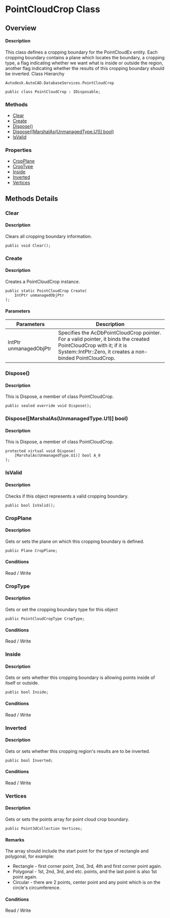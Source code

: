 # PointCloudCrop Class

## Overview

#### Description
This class defines a cropping boundary for the PointCloudEx entity. Each cropping boundary contains a plane which locates the boundary, a cropping type, a flag indicating whether we want what is inside or outside the region, another flag indicating whether the results of this cropping boundary should be inverted.
Class Hierarchy
```text
Autodesk.AutoCAD.DatabaseServices.PointCloudCrop
```

```text
public class PointCloudCrop : IDisposable;
```

### Methods

- [Clear](#clear)
- [Create](#create)
- [Dispose()](#dispose())
- [Dispose([MarshalAs(UnmanagedType.U1)] bool)](#dispose([marshalas(unmanagedtype.u1)]-bool))
- [IsValid](#isvalid)

### Properties

- [CropPlane](#cropplane)
- [CropType](#croptype)
- [Inside](#inside)
- [Inverted](#inverted)
- [Vertices](#vertices)


## Methods Details

### Clear

#### Description
Clears all cropping boundary information.
```text
public void Clear();
```

### Create

#### Description
Creates a PointCloudCrop instance.
```text
public static PointCloudCrop Create(
    IntPtr unmanagedObjPtr
);
```

#### Parameters

| Parameters | Description |
| --- | --- |
| IntPtr unmanagedObjPtr | Specifies the AcDbPointCloudCrop pointer. For a valid pointer, it binds the created PointCloudCrop with it; if it is System::IntPtr::Zero, it creates a non-binded PointCloudCrop. |

### Dispose()

#### Description
This is Dispose, a member of class PointCloudCrop.
```text
public sealed override void Dispose();
```

### Dispose([MarshalAs(UnmanagedType.U1)] bool)

#### Description
This is Dispose, a member of class PointCloudCrop.
```text
protected virtual void Dispose(
    [MarshalAs(UnmanagedType.U1)] bool A_0
);
```

### IsValid

#### Description
Checks if this object represents a valid cropping boundary.
```text
public bool IsValid();
```

### CropPlane

#### Description
Gets or sets the plane on which this cropping boundary is defined.
```text
public Plane CropPlane;
```

#### Conditions
Read / Write
### CropType

#### Description
Gets or set the cropping boundary type for this object
```text
public PointCloudCropType CropType;
```

#### Conditions
Read / Write
### Inside

#### Description
Gets or sets whether this cropping boundary is allowing points inside of itself or outside.
```text
public bool Inside;
```

#### Conditions
Read / Write
### Inverted

#### Description
Gets or sets whether this cropping region's results are to be inverted.
```text
public bool Inverted;
```

#### Conditions
Read / Write
### Vertices

#### Description
Gets or sets the points array for point cloud crop boundary.
```text
public Point3dCollection Vertices;
```

#### Remarks
The array should include the start point for the type of rectangle and polygonal, for example: 
  * Rectangle - first corner point, 2nd, 3rd, 4th and first corner point again.
  * Polygonal - 1st, 2nd, 3rd, and etc. points, and the last point is also 1st point again.
  * Circular - there are 2 points, center point and any point which is on the circle's circumference.

#### Conditions
Read / Write
